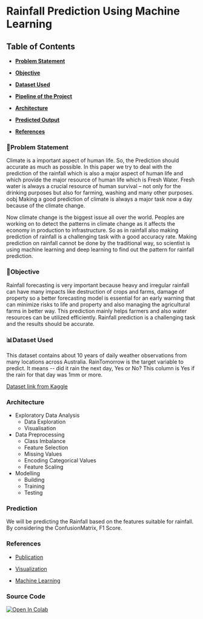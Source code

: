 # Rainfall Prediction Using Machine Learning

## Table of Contents
* **[Problem Statement](README.md/#Problem-Statement)**

* **[Objective](README.md/#Objective)**

* **[Dataset Used](README.md/#Dataset-Used)**

* **[Pipeline of the Project](README.md/#Pipeline-of-the-Project)**

* **[Architecture](README.md/#Architecture-or-Model)**

* **[Predicted Output](README.md/#Prediction)**

* **[References](README.md/#References)**

### 🤔Problem Statement
Climate is a important aspect of human life. So, the Prediction should accurate as much as possible. In this paper we try to deal with the prediction of the rainfall which is also a major aspect of human life and which provide the major resource of human life which is Fresh Water. Fresh water is always a crucial resource of human survival – not only for the drinking purposes but also for farming, washing and many other purposes.
oobj
Making a good prediction of climate is always a major task now a day because of the climate change.

Now climate change is the biggest issue all over the world. Peoples are working on to detect the patterns in climate change as it affects the economy in production to infrastructure. So as in rainfall also making prediction of rainfall is a challenging task with a good accuracy rate. Making prediction on rainfall cannot be done by the traditional way, so scientist is using machine learning and deep learning to find out the pattern for rainfall prediction.

### 🎯Objective
Rainfall forecasting is very important because heavy and irregular rainfall can have many impacts like destruction of crops and farms, damage of property so a better forecasting model is essential for an early warning that can minimize risks to life and property and also managing the agricultural farms in better way. This prediction mainly helps farmers and also water resources can be utilized efficiently. Rainfall prediction is a challenging task and the results should be accurate.

### 📊Dataset Used
This dataset contains about 10 years of daily weather observations from many locations across Australia.
RainTomorrow is the target variable to predict. It means -- did it rain the next day, Yes or No? This column is Yes if the rain for that day was 1mm or more.

[Dataset link from Kaggle](https://www.kaggle.com/jsphyg/weather-dataset-rattle-package)

### Architecture
* Exploratory Data Analysis
    * Data Exploration
    * Visualisation
* Data Preprocessing
    * Class Imbalance 
    * Feature Selection
    * Missing Values
    * Encoding Categorical Values
    * Feature Scaling
* Modelling
    * Building 
    * Training
    * Testing 

### Prediction
We will be predicting the Rainfall based on the features suitable for rainfall. By considering the ConfusionMatrix, F1 Score. 

### References
* [Publication](https://www.researchgate.net/publication/336914968_Predicting_Rainfall_using_Machine_Learning_Techniques)

* [Visualization](https://github.com/mwaskom/seaborn)

* [Machine Learning](https://github.com/eriklindernoren/ML-From-Scratch)

### Source Code
[![Open In Colab](https://colab.research.google.com/assets/colab-badge.svg)](https://colab.research.google.com/drive/1WveSSKVtiLCBHAjI_mJ184g-4TzXtqRb#scrollTo=lVGDyO7QYIBy)


